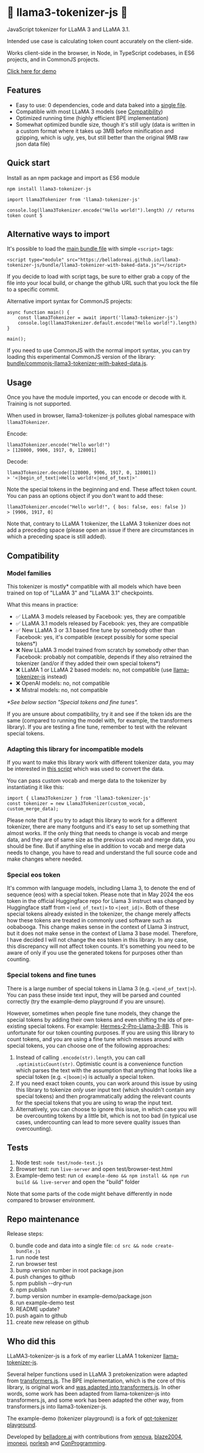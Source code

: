 # 🦙 llama3-tokenizer-js 🦙

JavaScript tokenizer for LLaMA 3 and LLaMA 3.1.

Intended use case is calculating token count accurately on the client-side.

Works client-side in the browser, in Node, in TypeScript codebases, in ES6 projects, and in CommonJS projects.

<a href="https://belladoreai.github.io/llama3-tokenizer-js/example-demo/build/">Click here for demo</a>

## Features

- Easy to use: 0 dependencies, code and data baked into a [single file](bundle/llama3-tokenizer-with-baked-data.js).
- Compatible with most LLaMA 3 models (see [Compatibility](#compatibility))
- Optimized running time (highly efficient BPE implementation)
- Somewhat optimized bundle size, though it's still ugly (data is written in a custom format where it takes up 3MB before minification and gzipping, which is ugly, yes, but still better than the original 9MB raw json data file)

## Quick start

Install as an npm package and import as ES6 module

```
npm install llama3-tokenizer-js
```

```
import llama3Tokenizer from 'llama3-tokenizer-js'

console.log(llama3Tokenizer.encode("Hello world!").length) // returns token count 5
```

## Alternative ways to import

It's possible to load the [main bundle file](bundle/llama3-tokenizer-with-baked-data.js) with simple `<script>` tags:

```
<script type="module" src="https://belladoreai.github.io/llama3-tokenizer-js/bundle/llama3-tokenizer-with-baked-data.js"></script>
```

If you decide to load with script tags, be sure to either grab a copy of the file into your local build, or change the github URL such that you lock the file to a specific commit.

Alternative import syntax for CommonJS projects:

```
async function main() {
    const llama3Tokenizer = await import('llama3-tokenizer-js')
    console.log(llama3Tokenizer.default.encode("Hello world!").length)
}

main();
```

If you need to use CommonJS with the normal import syntax, you can try loading this experimental CommonJS version of the library: [bundle/commonjs-llama3-tokenizer-with-baked-data.js](https://belladoreai.github.io/llama3-tokenizer-js/bundle/commonjs-llama3-tokenizer-with-baked-data.js).

## Usage

Once you have the module imported, you can encode or decode with it. Training is not supported.

When used in browser, llama3-tokenizer-js pollutes global namespace with `llama3Tokenizer`.

Encode:

```
llama3Tokenizer.encode("Hello world!")
> [128000, 9906, 1917, 0, 128001]
```

Decode:

```
llama3Tokenizer.decode([128000, 9906, 1917, 0, 128001])
> '<|begin_of_text|>Hello world!<|end_of_text|>'
```

Note the special tokens in the beginning and end. These affect token count. You can pass an options object if you don't want to add these:

```
llama3Tokenizer.encode("Hello world!", { bos: false, eos: false })
> [9906, 1917, 0]
```

Note that, contrary to LLaMA 1 tokenizer, the LLaMA 3 tokenizer does not add a preceding space (please open an issue if there are circumstances in which a preceding space is still added).

## Compatibility

### Model families

This tokenizer is mostly* compatible with all models which have been trained on top of "LLaMA 3" and "LLaMA 3.1" checkpoints.

What this means in practice:
- ✅ LLaMA 3 models released by Facebook: yes, they are compatible
- ✅ LLaMA 3.1 models released by Facebook: yes, they are compatible
- ✅ New LLaMA 3 or 3.1 based fine tune by somebody other than Facebook: yes, it's compatible (except possibly for some special tokens*)
- ❌ New LLaMA 3 model trained from scratch by somebody other than Facebook: probably not compatible, depends if they also retrained the tokenizer (and/or if they added their own special tokens*)
- ❌ LLaMA 1 or LLaMA 2 based models: no, not compatible (use [llama-tokenizer-js](https://github.com/belladoreai/llama-tokenizer-js) instead)
- ❌ OpenAI models: no, not compatible
- ❌ Mistral models: no, not compatible

_*See below section "Special tokens and fine tunes"._

If you are unsure about compatibility, try it and see if the token ids are the same (compared to running the model with, for example, the transformers library). If you are testing a fine tune, remember to test with the relevant special tokens.

### Adapting this library for incompatible models

If you want to make this library work with different tokenizer data, you may be interested in [this script](src/data-conversion.py) which was used to convert the data.

You can pass custom vocab and merge data to the tokenizer by instantiating it like this:

```
import { Llama3Tokenizer } from 'llama3-tokenizer-js'
const tokenizer = new Llama3Tokenizer(custom_vocab, custom_merge_data);
```

Please note that if you try to adapt this library to work for a different tokenizer, there are many footguns and it's easy to set up something that almost works. If the only thing that needs to change is vocab and merge data, and they are of same size as the previous vocab and merge data, you should be fine. But if anything else in addition to vocab and merge data needs to change, you have to read and understand the full source code and make changes where needed.

### Special eos token

It's common with language models, including Llama 3, to denote the end of sequence (eos) with a special token. Please note that in May 2024 the eos token in the official Huggingface repo for Llama 3 instruct was changed by Huggingface staff from `<|end_of_text|>` to `<|eot_id|>`. Both of these special tokens already existed in the tokenizer, the change merely affects how these tokens are treated in commonly used software such as oobabooga. This change makes sense in the context of Llama 3 instruct, but it does not make sense in the context of Llama 3 base model. Therefore, I have decided I will not change the eos token in this library. In any case, this discrepancy will not affect token counts. It's something you need to be aware of only if you use the generated tokens for purposes other than counting.

### Special tokens and fine tunes

There is a large number of special tokens in Llama 3 (e.g. `<|end_of_text|>`). You can pass these inside text input, they will be parsed and counted correctly (try the example-demo playground if you are unsure).

However, sometimes when people fine tune models, they change the special tokens by adding their own tokens and even shifting the ids of pre-existing special tokens. For example: [Hermes-2-Pro-Llama-3-8B](https://huggingface.co/NousResearch/Hermes-2-Pro-Llama-3-8B/blob/main/tokenizer_config.json). This is unfortunate for our token counting purposes. If you are using this library to count tokens, and you are using a fine tune which messes around with special tokens, you can choose one of the following approaches:

1) Instead of calling `.encode(str).length`, you can call `.optimisticCount(str)`. Optimistic count is a convenience function which parses the text with the assumption that anything that looks like a special token (e.g. `<|boom|>`) is actually a special token.
2) If you need exact token counts, you can work around this issue by using this library to tokenize _only_ user input text (which shouldn't contain any special tokens) and then programmatically adding the relevant counts for the special tokens that you are using to wrap the input text.
3) Alternatively, you can choose to ignore this issue, in which case you will be overcounting tokens by a little bit, which is not too bad (in typical use cases, undercounting can lead to more severe quality issues than overcounting).

## Tests

1. Node test: `node test/node-test.js`
2. Browser test: run `live-server` and open test/browser-test.html
4. Example-demo test: run `cd example-demo && npm install && npm run build && live-server` and open the "build" folder

Note that some parts of the code might behave differently in node compared to browser environment.

## Repo maintenance

Release steps:

0. bundle code and data into a single file: `cd src && node create-bundle.js`
1. run node test
2. run browser test
3. bump version number in root package.json
4. push changes to github
5. npm publish --dry-run
6. npm publish
7. bump version number in example-demo/package.json
10. run example-demo test
11. README update?
12. push again to github
13. create new release on github

## Who did this

LLaMA3-tokenizer-js is a fork of my earlier LLaMA 1 tokenizer [llama-tokenizer-js](https://github.com/belladoreai/llama-tokenizer-js).

Several helper functions used in LLaMA 3 pretokenization were adapted from [transformers.js](https://github.com/xenova/transformers.js). The BPE implementation, which is the core of this library, is original work and [was adapted into transformers.js](https://github.com/belladoreai/llama-tokenizer-js/issues/9). In other words, some work has been adapted from llama-tokenizer-js into transformers.js, and some work has been adapted the other way, from transformers.js into llama3-tokenizer-js.

The example-demo (tokenizer playground) is a fork of [gpt-tokenizer playground](https://github.com/niieani/gpt-tokenizer).

Developed by [belladore.ai](https://belladore.ai) with contributions from [xenova](https://github.com/xenova), [blaze2004](https://github.com/blaze2004), [imoneoi](https://github.com/imoneoi), [norlesh](https://github.com/norlesh) and [ConProgramming](https://github.com/ConProgramming).